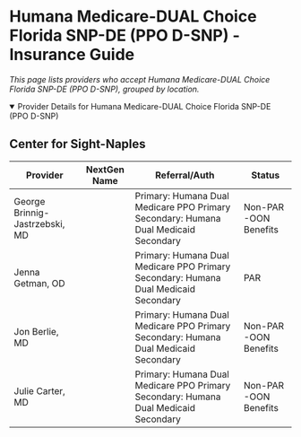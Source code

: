 # Humana Medicare-DUAL Choice Florida SNP-DE (PPO D-SNP) - Insurance Guide

*This page lists providers who accept Humana Medicare-DUAL Choice Florida SNP-DE (PPO D-SNP), grouped by location.*

<details open><summary>Provider Details for Humana Medicare-DUAL Choice Florida SNP-DE (PPO D-SNP)</summary>

## Center for Sight-Naples

| Provider | NextGen Name | Referral/Auth | Status |
|----------|-------------|--------------|--------|
| George Brinnig-Jastrzebski, MD |  | Primary: Humana Dual Medicare PPO Primary                                                 Secondary: Humana Dual Medicaid Secondary | Non-PAR -OON Benefits |
| Jenna Getman, OD |  | Primary: Humana Dual Medicare PPO Primary                                                 Secondary: Humana Dual Medicaid Secondary | PAR |
| Jon Berlie, MD |  | Primary: Humana Dual Medicare PPO Primary                                                 Secondary: Humana Dual Medicaid Secondary | Non-PAR -OON Benefits |
| Julie Carter, MD |  | Primary: Humana Dual Medicare PPO Primary                                                 Secondary: Humana Dual Medicaid Secondary | Non-PAR -OON Benefits |

</details>

